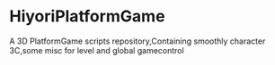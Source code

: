 # HiyoriPlatformGame
A 3D PlatformGame scripts repository,Containing smoothly character 3C,some misc for level and global gamecontrol
